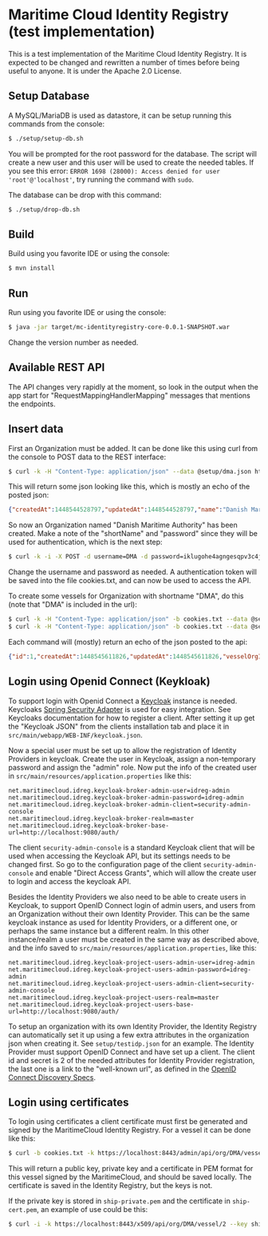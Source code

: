 # Maritime Cloud Identity Registry (test implementation)
This is a test implementation of the Maritime Cloud Identity Registry. It is expected to be changed and rewritten a number of times before being useful to anyone. It is under the Apache 2.0 License.

## Setup Database
A MySQL/MariaDB is used as datastore, it can be setup running this commands from the console:
```sh
$ ./setup/setup-db.sh
```
You will be prompted for the root password for the database. The script will create a new user and this user will be used to create the needed tables.
If you see this error: ```ERROR 1698 (28000): Access denied for user 'root'@'localhost'```, try running the command with ```sudo```.

The database can be drop with this command:
```sh
$ ./setup/drop-db.sh
```

## Build
Build using you favorite IDE or using the console:
```sh
$ mvn install
```

## Run
Run using you favorite IDE or using the console:
```sh
$ java -jar target/mc-identityregistry-core-0.0.1-SNAPSHOT.war
```
Change the version number as needed.

## Available REST API
The API changes very rapidly at the moment, so look in the output when the app start for "RequestMappingHandlerMapping" messages that mentions the endpoints.  

## Insert data
First an Organization must be added. It can be done like this using curl from the console to POST data to the REST interface:
```sh
$ curl -k -H "Content-Type: application/json" --data @setup/dma.json https://localhost:8443/admin/api/org/apply
```

This will return some json looking like this, which is mostly an echo of the posted json:
```json
{"createdAt":1448544528797,"updatedAt":1448544528797,"name":"Danish Maritime Authority","shortName":"DMA","url":"http://www.soefartsstyrelsen.dk/","country":"Denmark","password":"iklugohe4agngesqpv3c4jm34g"}
```

So now an Organization named "Danish Maritime Authority" has been created. Make a note of the "shortName" and "password" since they will be used for authentication, which is the next step:
```sh
$ curl -k -i -X POST -d username=DMA -d password=iklugohe4agngesqpv3c4jm34g -c ./cookies.txt https://localhost:8443/login
```
Change the username and password as needed. A authentication token will be saved into the file cookies.txt, and can now be used to access the API.

To create some vessels for Organization with shortname "DMA", do this (note that "DMA" is included in the url):
```sh
$ curl -k -H "Content-Type: application/json" -b cookies.txt --data @setup/ship1.json https://localhost:8443/admin/api/org/DMA/vessel
$ curl -k -H "Content-Type: application/json" -b cookies.txt --data @setup/ship2.json https://localhost:8443/admin/api/org/DMA/vessel
```

Each command will (mostly) return an echo of the json posted to the api:
```json
{"id":1,"createdAt":1448545611826,"updatedAt":1448545611826,"vesselOrgId":"dma1","name":"POUL LØWENØRN","attributes":[{"id":1,"createdAt":1448545611838,"updatedAt":1448545611838,"attributeName":"IMO number","attributeValue":"9250969"},{"id":2,"createdAt":1448545611840,"updatedAt":1448545611840,"attributeName":"callsign","attributeValue":"OZZX"},{"id":3,"createdAt":1448545611844,"updatedAt":1448545611844,"attributeName":"Port Of Register","attributeValue":"KØBENHAVN"}],"certificates":[]}
```

## Login using Openid Connect (Keykloak)
To support login with Openid Connect a [Keycloak](http://keycloak.jboss.org/) instance is needed. Keycloaks [Spring Security Adapter](http://keycloak.github.io/docs/userguide/keycloak-server/html/ch08.html#spring-security-adapter) is used for easy integration. See Keycloaks documentation for how to register a client. After setting it up get the "Keycloak JSON" from the clients installation tab and place it in `src/main/webapp/WEB-INF/keycloak.json`.

Now a special user must be set up to allow the registration of Identity Providers in keycloak. Create the user in Keycloak, assign a non-temporary password and assign the "admin" role. Now put the info of the created user in `src/main/resources/application.properties` like this:
```properties
net.maritimecloud.idreg.keycloak-broker-admin-user=idreg-admin
net.maritimecloud.idreg.keycloak-broker-admin-password=idreg-admin
net.maritimecloud.idreg.keycloak-broker-admin-client=security-admin-console
net.maritimecloud.idreg.keycloak-broker-realm=master
net.maritimecloud.idreg.keycloak-broker-base-url=http://localhost:9080/auth/
```
The client `security-admin-console` is a standard Keycloak client that will be used when accessing the Keycloak API, but its settings needs to be changed first. So go to the configuration page of the client `security-admin-console` and enable "Direct Access Grants", which will allow the create user to login and access the keycloak API.

Besides the Identity Providers we also need to be able to create users in Keycloak, to support OpenID Connect login of admin users, and users from an Organization without their own Identity Provider. This can be the same keycloak instance as used for Identity Providers, or a different one, or perhaps the same instance but a different realm. In this other instance/realm a user must be created in the same way as described above, and the info saved to `src/main/resources/application.properties`, like this:
```properties
net.maritimecloud.idreg.keycloak-project-users-admin-user=idreg-admin
net.maritimecloud.idreg.keycloak-project-users-admin-password=idreg-admin
net.maritimecloud.idreg.keycloak-project-users-admin-client=security-admin-console
net.maritimecloud.idreg.keycloak-project-users-realm=master
net.maritimecloud.idreg.keycloak-project-users-base-url=http://localhost:9080/auth/
```

To setup an organization with its own Identity Provider, the Identity Registry can automatically set it up using a few extra attributes in the organization json when creating it. See ```setup/testidp.json``` for an example. The Identity Provider must support OpenID Connect and have set up a client. The client id and secret is 2 of the needed attributes for Identity Provider registration, the last one is a link to the "well-known url", as defined in the [OpenID Connect Discovery Specs](https://openid.net/specs/openid-connect-discovery-1_0.html#ProviderConfig).

## Login using certificates
To login using certificates a client certificate must first be generated and signed by the MaritimeCloud Identity Registry. For a vessel it can be done like this:
```sh
$ curl -b cookies.txt -k https://localhost:8443/admin/api/org/DMA/vessel/1/generatecertificate
```

This will return a public key, private key and a certificate in PEM format for this vessel signed by the MaritimeCloud, and should be saved locally. The certificate is saved in the Identity Registry, but the keys is not.

If the private key is stored in ```ship-private.pem``` and the certificate in ```ship-cert.pem```, an example of use could be this:
```sh
$ curl -i -k https://localhost:8443/x509/api/org/DMA/vessel/2 --key ship-private.pem --cert ship-cert.pem
```
